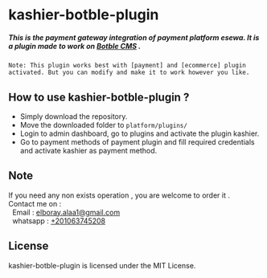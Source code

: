 # kashier-botble-plugin
##### This is the payment gateway integration of payment platform esewa. It is a plugin made to work on [Botble CMS](https://1.envato.market/yRg6kB) .
` Note: This plugin works best with [payment] and [ecommerce] plugin activated. But you can modify and make it to work however you like. `
## How to use kashier-botble-plugin ?
- Simply download the repository.
- Move the downloaded folder to `platform/plugins/`
- Login to admin dashboard, go to plugins and activate the plugin kashier.
- Go to payment methods of payment plugin and fill required credentials and activate kashier as payment method.

Note
----
If you need any non exists operation , you are welcome to order it . <br>
Contact me on : <br>
&nbsp;&nbsp;Email : [elboray.alaa1@gmail.com](mailto:elboray.alaa1@gmail.com) <br>
&nbsp;&nbsp;whatsapp : [+201063745208](https://wa.me/201063745208)

License
-------
kashier-botble-plugin is licensed under the MIT License.